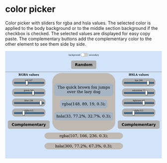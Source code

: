 # color picker

Color picker with sliders for rgba and hsla values. The selected color is applied to the body background or to the middle section background if the checkbox is checked. The selected values are displayed for easy copy paste. The complementary buttons add the complementary color to the other element to see them side by side. 

![screenshot](./src/assets/colorPicker.png "screenshot")
